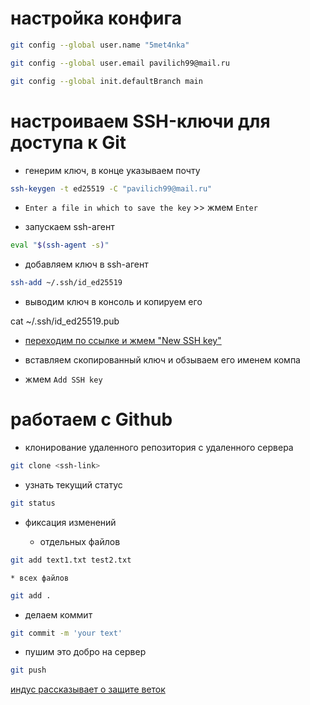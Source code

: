 # настройка конфига

```bash
git config --global user.name "5met4nka"
```

```bash
git config --global user.email pavilich99@mail.ru
```

```bash
git config --global init.defaultBranch main
```

# настроиваем SSH-ключи для доступа к Git

* генерим ключ, в конце указываем почту
```bash
ssh-keygen -t ed25519 -C "pavilich99@mail.ru"
```

* `Enter a file in which to save the key` >> жмем `Enter`

* запускаем ssh-агент

```bash
eval "$(ssh-agent -s)"
```

* добавляем ключ в ssh-агент

```bash
ssh-add ~/.ssh/id_ed25519
```

* выводим ключ в консоль и копируем его

cat ~/.ssh/id_ed25519.pub

* [переходим по ссылке и жмем "New SSH key"](https://github.com/settings/keys)

* вставляем скопированный ключ и обзываем его именем компа

* жмем `Add SSH key`

# работаем с Github

* клонирование удаленного репозитория с удаленного сервера

```bash
git clone <ssh-link>
```

* узнать текущий статус

```bash
git status
```

* фиксация изменений

    * отдельных файлов

```bash
git add text1.txt test2.txt
```

    * всех файлов

```bash
git add .
```

* делаем коммит

```bash
git commit -m 'your text'
```

* пушим это добро на сервер

```bash
git push
```

[индус рассказывает о защите веток](https://www.youtube.com/watch?v=rYwwz1b2Nss)